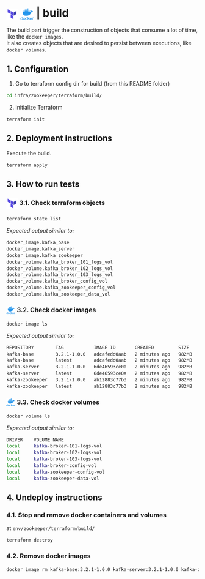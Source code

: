 # <img src="../../../../img/terraform.png" alt="Terraform" height="30" style="vertical-align: middle;"> <img src="../../../../img/docker.png" alt="docker" height="30" style="vertical-align: middle;"> | build

The build part trigger the construction of objects that consume a lot of time, like the `docker images`.  
It also creates objects that are desired to persist between executions, like `docker volumes`.

## 1. Configuration

1. Go to terraform config dir for build (from this README folder)
   
```bash
cd infra/zookeeper/terraform/build/
```

2. Initialize Terraform

```bash
terraform init
```

## 2. Deployment instructions

Execute the build.  

```bash
terraform apply
```

## 3. How to run tests

### <img src="../../../../img/terraform.png" alt="Terraform" height="30" style="vertical-align: middle;"> 3.1. Check terraform objects

```bash
terraform state list
```

*Expected output similar to:*

```bash
docker_image.kafka_base
docker_image.kafka_server
docker_image.kafka_zookeeper
docker_volume.kafka_broker_101_logs_vol
docker_volume.kafka_broker_102_logs_vol
docker_volume.kafka_broker_103_logs_vol
docker_volume.kafka_broker_config_vol
docker_volume.kafka_zookeeper_config_vol
docker_volume.kafka_zookeeper_data_vol
```

### <img src="../../../../img/docker.png" alt="docker" height="20" style="vertical-align: middle;"> 3.2. Check docker images

```bash
docker image ls
```

*Expected output similar to:*

```bash
REPOSITORY        TAG           IMAGE ID       CREATED         SIZE
kafka-base        3.2.1-1.0.0   adcafedd0aab   2 minutes ago   982MB
kafka-base        latest        adcafedd0aab   2 minutes ago   982MB
kafka-server      3.2.1-1.0.0   6de46593ce0a   2 minutes ago   982MB
kafka-server      latest        6de46593ce0a   2 minutes ago   982MB
kafka-zookeeper   3.2.1-1.0.0   ab12883c77b3   2 minutes ago   982MB
kafka-zookeeper   latest        ab12883c77b3   2 minutes ago   982MB
```

### <img src="../../../../img/docker.png" alt="docker" height="20" style="vertical-align: middle;"> 3.3. Check docker volumes

```bash
docker volume ls
```

*Expected output similar to:*

```bash
DRIVER    VOLUME NAME
local     kafka-broker-101-logs-vol
local     kafka-broker-102-logs-vol
local     kafka-broker-103-logs-vol
local     kafka-broker-config-vol
local     kafka-zookeeper-config-vol
local     kafka-zookeeper-data-vol
```

## 4. Undeploy instructions

### 4.1. Stop and remove docker containers and volumes

at `env/zookeeper/terraform/build/`  

```bash
terraform destroy
```

### 4.2. Remove docker images

```bash
docker image rm kafka-base:3.2.1-1.0.0 kafka-server:3.2.1-1.0.0 kafka-zookeeper:3.2.1-1.0.0
```